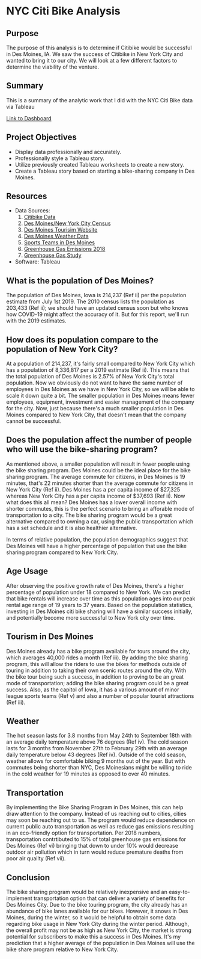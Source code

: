 # NYC Citi Bike Analysis 

## Purpose

The purpose of this analysis is to determine if Citibike would be successful in Des Moines, IA. We saw the success of Citibike in New York City and wanted to bring it to our city. We will look at a few different factors to determine the viability of the venture.

## Summary
This is a summary of the analytic work that I did with the NYC Citi Bike data via Tableau

<a href="https://public.tableau.com/profile/victor8111#!/vizhome/module_15994511228580/Story2?publish=yes" title="Link to Dashboard" rel="nofollow">Link to Dashboard</a><br>

## Project Objectives

- Display data professionally and accurately.
- Professionally style a Tableau story.
- Utilize previously created Tableau worksheets to create a new story.
- Create a Tableau story based on starting a bike-sharing company in Des Moines.

## Resources
- Data Sources: <br>
    1. <a href="https://www.citibikenyc.com/system-data" title="Citibike Data" rel="nofollow">Citibike Data</a><br>
    2. <a href="https://www.census.gov/quickfacts/fact/table/newyorkcitynewyork,desmoinescityiowa#" title="Des Moines/New York City Census" rel="nofollow">Des Moines/New York City Census</a><br>
    3. <a href="https://www.catchdesmoines.com/things-to-do/" title="Des Moines Tourisim Website" rel="nofollow">Des Moines Tourisim Website</a><br>
    4. <a href="https://weatherspark.com/y/10312/Average-Weather-in-Des-Moines-Iowa-United-States-Year-Round" title="Des Moines Weather Data" rel="nofollow">Des Moines Weather Data</a><br>
    5. <a href="https://www.catchdesmoines.com/things-to-do/sports/amateur-and-pro/" title="Sports Teams in Des Moines" rel="nofollow">Sports Teams in Des Moines</a><br>
    6. <a href="https://www.iowadnr.gov/environmental-protection/air-quality/greenhouse-gas-emissions" title="Greenhouse Gas Emissions 2018" rel="nofollow">Greenhouse Gas Emissions 2018</a><br>
    7. <a href="https://www.resilience.org/stories/2018-03-21/new-study-gives-150-million-reasons-to-reduce-carbon-emissions/" title="Greenhouse Gas Study" rel="nofollow">Greenhouse Gas Study</a><br>
- Software: Tableau





## What is the population of Des Moines? 
The population of Des Moines, Iowa is 214,237 (Ref ii) per the population estimate from July 1st 2019. The 2010 census lists the population as 203,433 (Ref ii); we should have an updated census soon but who knows how COVID-19 might affect the accuracy of it. But for this report, we'll run with the 2019 estimates.
## How does its population compare to the population of New York City? 
At a population of 214,237, it's fairly small compared to New York City which has a population of 8,336,817 per a 2019 estimate (Ref ii). This means that the total population of Des Moines is 2.57% of New York City's total population. Now we obviously do not want to have the same number of employees in Des Moines as we have in New York City, so we will be able to scale it down quite a bit. The smaller population in Des Moines means fewer employees, equipment, investment and easier management of the company for the city. Now, just because there's a much smaller population in Des Moines compared to New York City, that doesn't mean that the company cannot be successful.
## Does the population affect the number of people who will use the bike-sharing program?
As mentioned above, a smaller population will result in fewer people using the bike sharing program. Des Moines could be the ideal place for the bike sharing program. The average commute for citizens, in Des Moines is 19 minutes, that's 22 minutes shorter than the average commute for citizens in New York City (Ref ii). Des Moines has a per capita income of $27,325 whereas New York City has a per capita income of $37,693 (Ref ii). Now what does this all mean? Des Moines has a lower overall income with shorter commutes, this is the perfect scenario to bring an afforable mode of transportation to a city. The bike sharing program would be a great alternative compared to owning a car, using the public transportation which has a set schedule and it is also healthier alternative. 

In terms of relative population, the population demographics suggest that Des Moines will have a higher percentage of population that use the bike sharing program compared to New York City. 

## Age Usage
After observing the positive growth rate of Des Moines, there's a higher percentage of population under 18 compared to New York. We can predict that bike rentals will increase over time as this population ages into our peak rental age range of 19 years to 37 years. Based on the population statistics, investing in Des Moines citi bike sharing will have a similar success initially, and potentially become more successful to New York city over time.

## Tourism in Des Moines
Des Moines already has a bike program available for tours around the city, which averages 40,000 rides a month (Ref iii). By adding the bike sharing program, this will allow the riders to use the bikes for methods outside of touring in addition to taking their own scenic routes around the city. With the bike tour being such a success, in addition to proving to be an great mode of transportation; adding the bike sharing program could be a great success. Also, as the capitol of Iowa, it has a various amount of minor league sports teams (Ref v) and also a number of popular tourist attractions (Ref iii).

## Weather
The hot season lasts for 3.8 months from May 24th to September 18th with an average daily temperature above 76 degrees (Ref iv). The cold season lasts for 3 months from November 27th to February 29th with an average daily temperature below 43 degrees (Ref iv). Outside of the cold season, weather allows for comfortable biking 9 months out of the year. But with commutes being shorter than NYC, Des Moinesians might be willing to ride in the cold weather for 19 minutes as opposed to over 40 minutes.

## Transportation
By implementing the Bike Sharing Program in Des Moines, this can help draw attention to the company. Instead of us reaching out to cities, cities may soon be reaching out to us. The program would reduce dependence on current public auto transportation as well as reduce gas emissions resulting in an eco-friendly option for transportation. Per 2018 numbers, transportation contrtibuted to 15% of total greenhouse gas emissions for Des Moines (Ref vi) bringing that down to under 10% would decrease outdoor air pollution which in turn would reduce premature deaths from poor air quailty (Ref vii).

## Conclusion
The bike sharing program would be relatively inexpensive and an easy-to-implement transportation option that can deliver a variety of benefits for Des Moines City. Due to the bike touring program, the city already has an abundance of bike lanes available for our bikes. However, it snows in Des Moines, during the winter, so it would be helpful to obtain some data regarding bike usage in New York City during the winter period. Although, the overall profit may not be as high as New York City, the market is strong potential for subscribers to make this a success in Des Moines. It's my prediction that a higher average of the population in Des Moines will use the bike share program relative to New York City.

